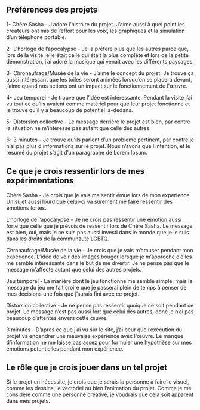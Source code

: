 ## Préférences des projets

1- Chère Sasha - J’adore l’histoire du projet. J’aime aussi à quel point les créateurs ont mis de l’effort pour les voix, les graphiques et la simulation d’un téléphone portable. 

2- L’horloge de l’apocalypse - Je la préfère plus que les autres parce que, lors de la visite, elle était celle qui était la plus complète et lors de la petite démonstration, j’ai adoré la musique qui venait avec les différents paysages.

3- Chronaufrage/Musée de la vie - J’aime le concept du projet. Je trouve ça aussi intéressant que les toiles seront animées lorsqu’on se placera devant, j’aime quand nos actions ont un impact sur le fonctionnement de l'œuvre.

4- Jeu temporel - Je trouve que l’idée est intéressante. Pendant la visite j’ai vu tout ce qu’ils avaient comme matériel pour que leur projet fonctionne et je trouve qu’il y a beaucoup de potentiel là-dedans. 

5- Distorsion collective - Le message derrière le projet est bien, par contre la situation ne m'intéresse pas autant que celle des autres.

6- 3 minutes - Je trouve qu’ils parlent d’un problème pertinent, par contre je n’ai pas plus d'informations sur le projet. Nous n’avons que l’intention, et le résumé du projet s’agit d’un paragraphe de Lorem Ipsum.

## Ce que je crois ressentir lors de mes expérimentations

Chère Sasha - Je crois que je vais me sentir émue lors de mon expérience. Un sujet aussi lourd que celui-ci va sûrement me faire ressentir des émotions fortes. 

L’horloge de l’apocalypse - Je ne crois pas ressentir une émotion aussi forte que celle que je prévois de ressentir lors de Chère Sasha. Le message est bien, oui, mais je ne suis pas aussi investi dans le monde que je le suis dans les droits de la communauté LGBTQ.

Chronaufrage/Musée de la vie - Je crois que je vais m’amuser pendant mon expérience. L’idée de voir des images bouger lorsque je m’approche d’elles me semble intéressante dans le but de me divertir. Je ne pense pas que le message m'affecte autant que celui des autres projets.

Jeu temporel - La manière dont le jeu fonctionne me semble simple, mais le message du jeu me fait croire que je passerai plein de temps à penser de mes décisions une fois que j’aurais fini avec ce projet.

Distorsion collective - Je ne pense pas ressentir quoique ce soit pendant ce projet. Le message n’est pas aussi fort que celui des autres, donc je n’ai pas beaucoup d’attentes envers cette œuvre.

3 minutes - D’après ce que j’ai vu sur le site, j’ai peur que l’exécution du projet va engendrer une mauvaise expérience avec l'œuvre. Le manque d’information ne me laisse pas assez pour formuler une hypothèse sur mes émotions potentielles pendant mon expérience.

## Le rôle que je crois jouer dans un tel projet

Si le projet en nécessite, je crois que je serais la personne à faire le visuel, comme les dessins, le vectoriel ou bien l’animation du projet. Comme je me considère comme une personne créative, je voudrais que cela soit apparent dans mes projets. 


